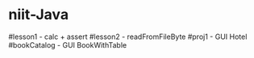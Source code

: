 # niit-Java
#lesson1 - calc + assert
#lesson2 - readFromFileByte
#proj1 - GUI Hotel
#bookCatalog - GUI BookWithTable
